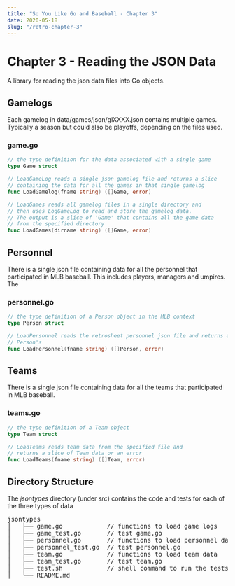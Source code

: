 ```yaml
---
title: "So You Like Go and Baseball - Chapter 3"
date: 2020-05-18
slug: "/retro-chapter-3"
---
```


# Chapter 3 - Reading the JSON Data

A library for reading the json data files into Go objects.

## Gamelogs

Each gamelog in data/games/json/glXXXX.json contains multiple games. Typically a season but could also be playoffs, depending on the files used.

### game.go

```go
// the type definition for the data associated with a single game
type Game struct

// LoadGameLog reads a single json gamelog file and returns a slice
// containing the data for all the games in that single gamelog
func LoadGamelog(fname string) ([]Game, error)

// LoadGames reads all gamelog files in a single directory and
// then uses LogGameLog to read and store the gamelog data.
// The output is a slice of 'Game' that contains all the game data
// from the specified directory
func LoadGames(dirname string) ([]Game, error)
```

## Personnel

There is a single json file containing data for all the personnel that participated in MLB baseball. This includes players, managers and umpires. The

### personnel.go

```go
// the type definition of a Person object in the MLB context
type Person struct

// LoadPersonnel reads the retrosheet personnel json file and returns a slice of
// Person's
func LoadPersonnel(fname string) ([]Person, error)
```

## Teams

There is a single json file containing data for all the teams that participated in MLB baseball.

### teams.go

```go
// the type definition of a Team object
type Team struct

// LoadTeams reads team data from the specified file and
// returns a slice of Team data or an error
func LoadTeams(fname string) ([]Team, error)
```

## Directory Structure

The _jsontypes_ directory (under _src_) contains the code and tests for each of the three types of data

<pre>
jsontypes
│   ├── game.go            // functions to load game logs
│   ├── game_test.go       // test game.go
│   ├── personnel.go       // functions to load personnel data
│   ├── personnel_test.go  // test personnel.go
│   ├── team.go            // functions to load team data
│   ├── team_test.go       // test team.go
│   ├── test.sh            // shell command to run the tests
│   └── README.md        
</pre>
